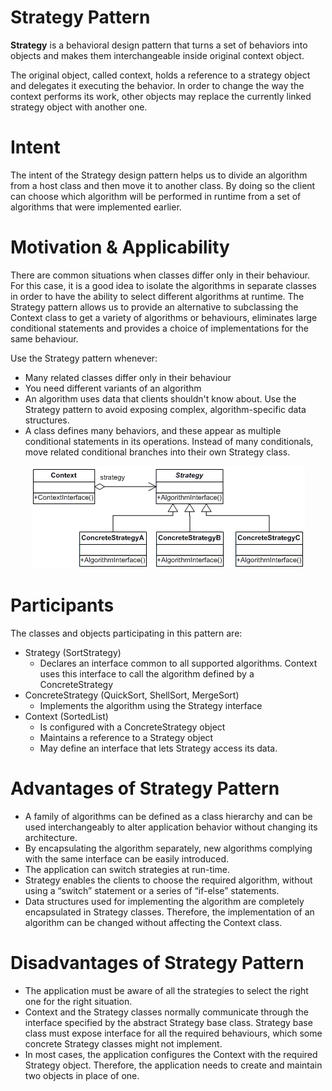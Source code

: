 # Strategy Pattern

<b>Strategy</b> is a behavioral design pattern that turns a set of behaviors into objects and makes them interchangeable inside original context object.

The original object, called context, holds a reference to a strategy object and delegates it executing the behavior. In order to change the way the context performs its work, other objects may replace the currently linked strategy object with another one.

# Intent

The intent of the Strategy design pattern helps us to divide an algorithm from a host class and then move it to another class. By doing so the client can choose which algorithm will be performed in runtime from a set of algorithms that were implemented earlier.

# Motivation & Applicability

There are common situations when classes differ only in their behaviour. For this case, it is a good idea to isolate the algorithms in separate classes in order to have the ability to select different algorithms at runtime. The Strategy pattern allows us to provide an alternative to subclassing the Context class to get a variety of algorithms or behaviours, eliminates large conditional statements and provides a choice of implementations for the same behaviour.
 
Use the Strategy pattern whenever:
* Many related classes differ only in their behaviour
* You need different variants of an algorithm
* An algorithm uses data that clients shouldn't know about. Use the Strategy pattern to avoid exposing complex, algorithm-specific data structures.
* A class defines many behaviors, and these appear as multiple conditional statements in its operations. Instead of many conditionals, move related conditional branches into their own Strategy class.

<p align="center">
  <img src="https://github.com/adichamoli/DesignPatterns/blob/main/Behavioral%20Design%20Pattern/Strategy%20Pattern/strategy.gif"/>
</p>

# Participants
The classes and objects participating in this pattern are:

* Strategy  (SortStrategy)
  * Declares an interface common to all supported algorithms. Context uses this interface to call the algorithm defined by a ConcreteStrategy
* ConcreteStrategy  (QuickSort, ShellSort, MergeSort)
  * Implements the algorithm using the Strategy interface
* Context  (SortedList)
  * Is configured with a ConcreteStrategy object
  * Maintains a reference to a Strategy object
  * May define an interface that lets Strategy access its data.
  
# Advantages of Strategy Pattern

* A family of algorithms can be defined as a class hierarchy and can be used interchangeably to alter application behavior without changing its architecture.
* By encapsulating the algorithm separately, new algorithms complying with the same interface can be easily introduced.
* The application can switch strategies at run-time.
* Strategy enables the clients to choose the required algorithm, without using a “switch” statement or a series of “if-else” statements.
* Data structures used for implementing the algorithm are completely encapsulated in Strategy classes. Therefore, the implementation of an algorithm can be changed without affecting the Context class.

# Disadvantages of Strategy Pattern

* The application must be aware of all the strategies to select the right one for the right situation.
* Context and the Strategy classes normally communicate through the interface specified by the abstract Strategy base class. Strategy base class must expose interface for all the required behaviours, which some concrete Strategy classes might not implement.
* In most cases, the application configures the Context with the required Strategy object. Therefore, the application needs to create and maintain two objects in place of one.
